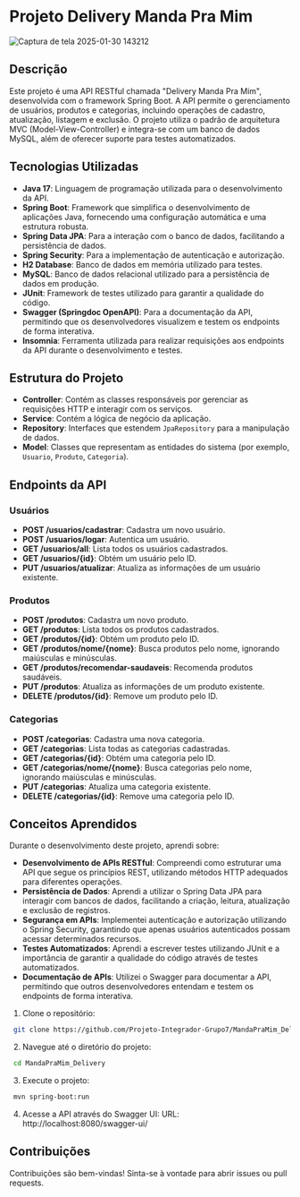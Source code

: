 # Projeto Delivery Manda Pra Mim 

![Captura de tela 2025-01-30 143212](https://github.com/user-attachments/assets/c4b976a8-d1b9-43b6-a06b-ddab8b3af9e6)

## Descrição

Este projeto é uma API RESTful chamada "Delivery Manda Pra Mim", desenvolvida com o framework Spring Boot. A API permite o gerenciamento de usuários, produtos e categorias, incluindo operações de cadastro, atualização, listagem e exclusão. O projeto utiliza o padrão de arquitetura MVC (Model-View-Controller) e integra-se com um banco de dados MySQL, além de oferecer suporte para testes automatizados.

## Tecnologias Utilizadas

- **Java 17**: Linguagem de programação utilizada para o desenvolvimento da API.
- **Spring Boot**: Framework que simplifica o desenvolvimento de aplicações Java, fornecendo uma configuração automática e uma estrutura robusta.
- **Spring Data JPA**: Para a interação com o banco de dados, facilitando a persistência de dados.
- **Spring Security**: Para a implementação de autenticação e autorização.
- **H2 Database**: Banco de dados em memória utilizado para testes.
- **MySQL**: Banco de dados relacional utilizado para a persistência de dados em produção.
- **JUnit**: Framework de testes utilizado para garantir a qualidade do código.
- **Swagger (Springdoc OpenAPI)**: Para a documentação da API, permitindo que os desenvolvedores visualizem e testem os endpoints de forma interativa.
- **Insomnia**: Ferramenta utilizada para realizar requisições aos endpoints da API durante o desenvolvimento e testes.

## Estrutura do Projeto

- **Controller**: Contém as classes responsáveis por gerenciar as requisições HTTP e interagir com os serviços.
- **Service**: Contém a lógica de negócio da aplicação.
- **Repository**: Interfaces que estendem `JpaRepository` para a manipulação de dados.
- **Model**: Classes que representam as entidades do sistema (por exemplo, `Usuario`, `Produto`, `Categoria`).

## Endpoints da API

### Usuários
- **POST /usuarios/cadastrar**: Cadastra um novo usuário.
- **POST /usuarios/logar**: Autentica um usuário.
- **GET /usuarios/all**: Lista todos os usuários cadastrados.
- **GET /usuarios/{id}**: Obtém um usuário pelo ID.
- **PUT /usuarios/atualizar**: Atualiza as informações de um usuário existente.

### Produtos
- **POST /produtos**: Cadastra um novo produto.
- **GET /produtos**: Lista todos os produtos cadastrados.
- **GET /produtos/{id}**: Obtém um produto pelo ID.
- **GET /produtos/nome/{nome}**: Busca produtos pelo nome, ignorando maiúsculas e minúsculas.
- **GET /produtos/recomendar-saudaveis**: Recomenda produtos saudáveis.
- **PUT /produtos**: Atualiza as informações de um produto existente.
- **DELETE /produtos/{id}**: Remove um produto pelo ID.

### Categorias
- **POST /categorias**: Cadastra uma nova categoria.
- **GET /categorias**: Lista todas as categorias cadastradas.
- **GET /categorias/{id}**: Obtém uma categoria pelo ID.
- **GET /categorias/nome/{nome}**: Busca categorias pelo nome, ignorando maiúsculas e minúsculas.
- **PUT /categorias**: Atualiza uma categoria existente.
- **DELETE /categorias/{id}**: Remove uma categoria pelo ID.

## Conceitos Aprendidos

Durante o desenvolvimento deste projeto, aprendi sobre:

- **Desenvolvimento de APIs RESTful**: Compreendi como estruturar uma API que segue os princípios REST, utilizando métodos HTTP adequados para diferentes operações.
- **Persistência de Dados**: Aprendi a utilizar o Spring Data JPA para interagir com bancos de dados, facilitando a criação, leitura, atualização e exclusão de registros.
- **Segurança em APIs**: Implementei autenticação e autorização utilizando o Spring Security, garantindo que apenas usuários autenticados possam acessar determinados recursos.
- **Testes Automatizados**: Aprendi a escrever testes utilizando JUnit e a importância de garantir a qualidade do código através de testes automatizados.
- **Documentação de APIs**: Utilizei o Swagger para documentar a API, permitindo que outros desenvolvedores entendam e testem os endpoints de forma interativa.


1. Clone o repositório:
  ```bash
   git clone https://github.com/Projeto-Integrador-Grupo7/MandaPraMim_Delivery.git
  ```
2. Navegue até o diretório do projeto:
  ```bash
   cd MandaPraMim_Delivery
  ```
3. Execute o projeto:
  ```bash
   mvn spring-boot:run
  ```
4. Acesse a API através do Swagger UI:
URL: http://localhost:8080/swagger-ui/

## Contribuições  
Contribuições são bem-vindas! Sinta-se à vontade para abrir issues ou pull requests.

